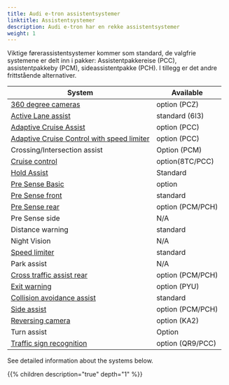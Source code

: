 ```yaml
---
title: Audi e-tron assistentsystemer
linktitle: Assistentsystemer
description: Audi e-tron har en rekke assistentsystemer
weight: 1
---
```


Viktige førerassistentsystemer kommer som standard, de valgfrie systemene er delt inn i pakker: Assistentpakkereise (PCC), assistentpakkeby (PCM), sideassistentpakke (PCH). I tillegg er det andre frittstående alternativer.

| **System**    | **Available** |
| ----------- | ----------- |
| [360 degree cameras](360camera) | option (PCZ) |
| [Active Lane assist](activelaneassist) | standard (6I3)|
| [Adaptive Cruise Assist](adaptivecruiseassist) | option (PCC) |
| [Adaptive Cruise Control with speed limiter](adaptivecruisecontrol) | option (PCC) |
| Crossing/Intersection assist | Option (PCM) |
| [Cruise control](cruisecontrol) | option(8TC/PCC) |
| [Hold Assist](holdassist) | Standard |
| [Pre Sense Basic](presensebasic) | option |
| [Pre Sense front](presensefront) | standard |
| [Pre Sense rear](presenserear) | option (PCM/PCH) |
| Pre Sense side | N/A |
| Distance warning | standard |
| Night Vision | N/A |
| [Speed limiter](speedlimiter) | standard |
| Park assist | N/A |
| [Cross traffic assist rear](crosstrafficassistrear) | option (PCM/PCH) |
| [Exit warning](exitwarning) | option (PYU) |
| [Collision avoidance assist](collisionavoidanceassist) | standard |
| [Side assist](sideassist) | option (PCM/PCH) |
| [Reversing camera](reversingcamera) | option (KA2) |
| Turn assist | Option  |
| [Traffic sign recognition](trafficsignrecognition) | option (QR9/PCC) |


See detailed information about the systems below.

{{% children description="true" depth="1" %}}
